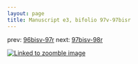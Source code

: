 ```yaml
---
layout: page
title: Manuscript e3, bifolio 97v-97bisr
---
```


prev: [96bisv-97r](../96bisv-97r/) next: [97bisv-98r](../97bisv-98r/)



[![Linked to zoomble image](http://www.homermultitext.org/iipsrv?IIIF=/project/homer/pyramidal/deepzoom/hmt/e3bifolio/v1/E3_97v_97bisr.tif/full/2000,/0/default.jpg)](http://www.homermultitext.org/ict2/?urn=urn:cite2:hmt:e3bifolio.v1:E3_97v_97bisr)

